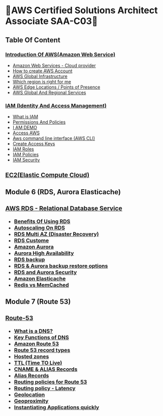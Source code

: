 # 🚀AWS Certified Solutions Architect Associate SAA-C03🚀

## Table Of Content

### <a target="_blank" href="introduction-aws-with-services.md">Introduction Of AWS(Amazon Web Service) </a>

- <a target="_blank" href="introduction-aws-with-services.md"> Amazon Web Services - Cloud provider </a>
- <a target="_blank" href="introduction-aws-with-services.md"> How to create AWS Account </a>
- <a target="_blank" href="introduction-aws-with-services.md"> AWS Global Infrastructure </a>
- <a target="_blank" href="introduction-aws-with-services.md"> Which region is right for me </a>
- <a target="_blank" href="introduction-aws-with-services.md"> AWS Edge Locations / Points of Presence </a>
- <a target="_blank" href="introduction-aws-with-services.md"> AWS Global And Regional Services </a>

### <a target="_blank" href="IAM.md">IAM (Identity And Access Management)</a>

- <a target="_blank" href="IAM.md#what-is-iam">What is IAM </a>
- <a target="_blank" href="IAM.md#permissions-and-policies"> Permissions And Policies</a>
- <a target="_blank" href="IAM.md#iam-demo">I AM DEMO</a>
- <a target="_blank" href="IAM.md#access-aws">Access AWS</a>
- <a target="_blank" href="IAM.md#aws-command-line-interface-aws-cli">Aws command line interface (AWS CLI)</a>
- <a target="_blank" href="IAM.md#create-access-keys">Create Access Keys</a>
- <a target="_blank" href="IAM.md#iam-roles">IAM Roles</a>
- <a target="_blank" href="IAM.md#iam-policies">IAM Policies</a>
- <a target="_blank" href="IAM.md#iam-security">IAM Security</a>

### <a target="_blank" href="EC2.md"> <h3> EC2(Elastic Compute Cloud)</a>

## Module 6 (RDS, Aurora Elasticache)

### <a target="_blank" href="./topics/RDS.md"> <h3> AWS RDS - Relational Database Service </a>

- <a target="_blank" href="./topics/RDS.md#benefits-of-using-rds">Benefits Of Using RDS</a>
- <a target="_blank" href="./topics/RDS.md#autoscaling-on-rds">Autoscaling On RDS</a>
- <a target="_blank" href="./topics/RDS.md#rds-multi-az-disaster-recovery">RDS Multi AZ (Disaster Recovery)</a>
- <a target="_blank" href="./topics/RDS.md#rds-custom">RDS Custome</a>
- <a target="_blank" href="./topics/RDS.md#amazon-aurora">Amazon Aurora</a>
- <a target="_blank" href="./topics/RDS.md#aurora-high-availability">Aurora High Availability</a>
- <a target="_blank" href="./topics/RDS.md#rds-backup">RDS backup</a>
- <a target="_blank" href="./topics/RDS.md#rds--aurora-backup-restore-options">RDS & Aurora backup restore options</a>
- <a target="_blank" href="./topics/RDS.md#rds-and-aurora-security">RDS and Aurora Security</a>
- <a target="_blank" href="./topics/RDS.md#amazon-elasticache">Amazon Elasticache</a>
- <a target="_blank" href="./topics/RDS.md#redis-vs-memcached">Redis vs MemCached</a>

## Module 7 (Route 53)

### <a target="_blank" href="./topics/Route53.md"> <h3> Route-53 </a>

- <a target="_blank" href="./topics/Route53.md#what-is-a-dns">What is a DNS?</a>
- <a target="_blank" href="./topics/Route53.md#key-functions-of-dns">Key Functions of DNS</a>
- <a target="_blank" href="./topics/Route53.md#amazon-route-53">Amazon Route 53</a>
- <a target="_blank" href="./topics/Route53.md#route-53-record-types">Route 53 record types</a>
- <a target="_blank" href="./topics/Route53.md#route-53-hosted-zonesoute">Hosted zones</a>
- <a target="_blank" href="./topics/Route53.md#route-53---ttl-time-to-live">TTL (Time TO Live)</a>
- <a target="_blank" href="./topics/Route53.md#cname--alias-records">CNAME & ALIAS Records</a>
- <a target="_blank" href="./topics/Route53.md#alias-records">Alias Records</a>
- <a target="_blank" href="./topics/Route53.md#routing-policies-for-route-53">Routing policies for Route 53</a>
- <a target="_blank" href="./topics/Route53.md#routing-policy---latency">Routing policy - Latency</a>
- <a target="_blank" href="./topics/Route53.md#routing-policy---geolocation">Geolocation</a>
- <a target="_blank" href="./topics/Route53.md#routing-policy---geoproximity">Geoproximity</a>
- <a target="_blank" href="./topics/Route53.md#instantiating-applications-quickly">Instantiating Applications quickly</a>
